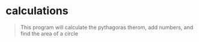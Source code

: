 # calculations
> This program will calculate the pythagoras therom, add numbers, and find the area of a circle